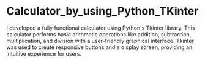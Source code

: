 # Calculator_by_using_Python_TKinter
I developed a fully functional calculator using Python's Tkinter library. This calculator performs basic arithmetic operations like addition, subtraction, multiplication, and division with a user-friendly graphical interface. Tkinter was used to create responsive buttons and a display screen, providing an intuitive experience for users.
